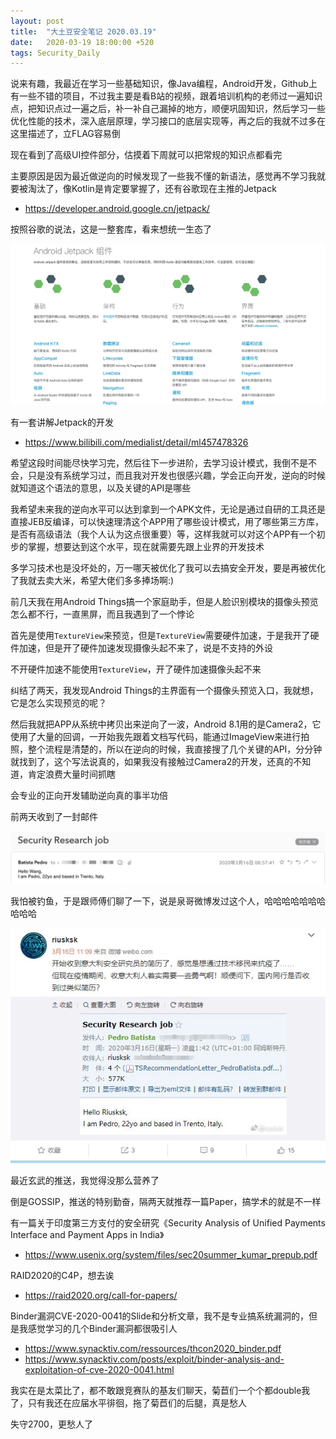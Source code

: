 ```yaml
---
layout: post
title:  "大土豆安全笔记 2020.03.19"
date:   2020-03-19 18:00:00 +520
tags: Security_Daily
---
```


说来有趣，我最近在学习一些基础知识，像Java编程，Android开发，Github上有一些不错的项目，不过我主要是看B站的视频，跟着培训机构的老师过一遍知识点，把知识点过一遍之后，补一补自己漏掉的地方，顺便巩固知识，然后学习一些优化性能的技术，深入底层原理，学习接口的底层实现等，再之后的我就不过多在这里描述了，立FLAG容易倒

现在看到了高级UI控件部分，估摸着下周就可以把常规的知识点都看完

主要原因是因为最近做逆向的时候发现了一些我不懂的新语法，感觉再不学习我就要被淘汰了，像Kotlin是肯定要掌握了，还有谷歌现在主推的Jetpack
- https://developer.android.google.cn/jetpack/

按照谷歌的说法，这是一整套库，看来想统一生态了

![IMAGE](/assets/resources/4AEBF962C77D723089DF12CCB9AAA884.jpg)

有一套讲解Jetpack的开发
- https://www.bilibili.com/medialist/detail/ml457478326

希望这段时间能尽快学习完，然后往下一步进阶，去学习设计模式，我倒不是不会，只是没有系统学习过，而且我对开发也很感兴趣，学会正向开发，逆向的时候就知道这个语法的意思，以及关键的API是哪些

我希望未来我的逆向水平可以达到拿到一个APK文件，无论是通过自研的工具还是直接JEB反编译，可以快速理清这个APP用了哪些设计模式，用了哪些第三方库，是否有高级语法（我个人认为这点很重要）等，这样我就可以对这个APP有一个初步的掌握，想要达到这个水平，现在就需要先跟上业界的开发技术

多学习技术也是没坏处的，万一哪天被优化了我可以去搞安全开发，要是再被优化了我就去卖大米，希望大佬们多多捧场啊:)

前几天我在用Android Things搞一个家庭助手，但是人脸识别模块的摄像头预览怎么都不行，一直黑屏，而且我遇到了一个悖论

首先是使用`TextureView`来预览，但是`TextureView`需要硬件加速，于是我开了硬件加速，但是开了硬件加速发现摄像头起不来了，说是不支持的外设

不开硬件加速不能使用`TextureView`，开了硬件加速摄像头起不来

纠结了两天，我发现Android Things的主界面有一个摄像头预览入口，我就想，它是怎么实现预览的呢？

然后我就把APP从系统中拷贝出来逆向了一波，Android 8.1用的是Camera2，它使用了大量的回调，一开始我先跟着文档写代码，能通过ImageView来进行拍照，整个流程是清楚的，所以在逆向的时候，我直接搜了几个关键的API，分分钟就找到了，这个写法说真的，如果我没有接触过Camera2的开发，还真的不知道，肯定浪费大量时间抓瞎

会专业的正向开发辅助逆向真的事半功倍

前两天收到了一封邮件

![IMAGE](/assets/resources/7A5592E671F9C4A0573C32B7DCB49142.jpg)

我怕被钓鱼，于是跟师傅们聊了一下，说是泉哥微博发过这个人，哈哈哈哈哈哈哈哈哈哈

![IMAGE](/assets/resources/34B5E91EB5E060991A6275F1EF9B9984.jpg)

最近玄武的推送，我觉得没那么营养了

倒是GOSSIP，推送的特别勤奋，隔两天就推荐一篇Paper，搞学术的就是不一样

有一篇关于印度第三方支付的安全研究《Security Analysis of Unified Payments Interface and Payment Apps in India》
- https://www.usenix.org/system/files/sec20summer_kumar_prepub.pdf

RAID2020的C4P，想去诶
- https://raid2020.org/call-for-papers/

Binder漏洞CVE-2020-0041的Slide和分析文章，我不是专业搞系统漏洞的，但是我感觉学习的几个Binder漏洞都很吸引人
- https://www.synacktiv.com/ressources/thcon2020_binder.pdf
- https://www.synacktiv.com/posts/exploit/binder-analysis-and-exploitation-of-cve-2020-0041.html

我实在是太菜比了，都不敢跟竞赛队的基友们聊天，菊苣们一个个都double我了，只有我还在应届水平徘徊，拖了菊苣们的后腿，真是愁人

失守2700，更愁人了